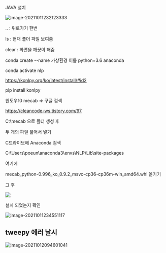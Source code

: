 JAVA 설치 



![image-20211011232123333](C:\Users\poeun\AppData\Roaming\Typora\typora-user-images\image-20211011232123333.png)



..  : 위로가기 한번 

ls : 현재 폴더 파일 보여줌 

clear : 화면을 깨끗이 해줌

conda create --name 가상환경 이름 python=3.6 anaconda



conda activate nlp



https://konlpy.org/ko/latest/install/#id2



pip install konlpy



윈도우10 mecab => 구글 검색 

https://cleancode-ws.tistory.com/97



C:\mecab 으로 폴더 생성 후

두 개의 파일 풀어서 넣기





C드라이브에 Anaconda 검색



C:\Users\poeun\anaconda3\envs\NLP\Lib\site-packages 

여기에 

mecab_python-0.996_ko_0.9.2_msvc-cp36-cp36m-win_amd64.whl 옮기기



그 후 

![](C:\Users\poeun\AppData\Roaming\Typora\typora-user-images\image-20211011234254776.png)



설치 되었는지 확인

![image-20211011234551117](C:\Users\poeun\AppData\Roaming\Typora\typora-user-images\image-20211011234551117.png)







## tweepy 에러 날시 

![image-20211012094601041](C:\Users\poeun\AppData\Roaming\Typora\typora-user-images\image-20211012094601041.png)

